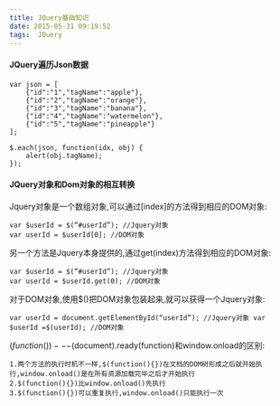 ```yaml
---
title: JQuery基础知识
date: 2015-05-31 09:19:52
tags:  JQuery
---
```

#### JQuery遍历Json数据

	var json = [
	    {"id":"1","tagName":"apple"},
	    {"id":"2","tagName":"orange"},
	    {"id":"3","tagName":"banana"},
	    {"id":"4","tagName":"watermelon"},
	    {"id":"5","tagName":"pineapple"}
	];

	$.each(json, function(idx, obj) {
	    alert(obj.tagName);
	});

#### JQuery对象和Dom对象的相互转换
          
Jquery对象是一个数组对象,可以通过[index]的方法得到相应的DOM对象:

	var $userId = $(“#userId”); //Jquery对象
	var userId = $userId[0]; //DOM对象
	
另一个方法是Jquery本身提供的,通过get(index)方法得到相应的DOM对象:
	
	var $userId = $(“#userId”); //Jquery对象
	var userId = $userId.get(0); //DOM对象
对于DOM对象,使用$()把DOM对象包装起来,就可以获得一个Jquery对象:

	var userId = document.getElementById(“userId”); //Jquery对象 var 		$userId =$(userId); //DOM对象

$(function(){})---$(document).ready(function)和window.onload的区别:

	1.两个方法的执行时机不一样,$(function(){})在文档的DOM树形成之后就开始执行,window.onload()是在所有资源加载完毕之后才开始执行
	2.$(function(){})比window.onload()先执行
	3.$(function(){})可以重复执行,window.onload()只能执行一次
